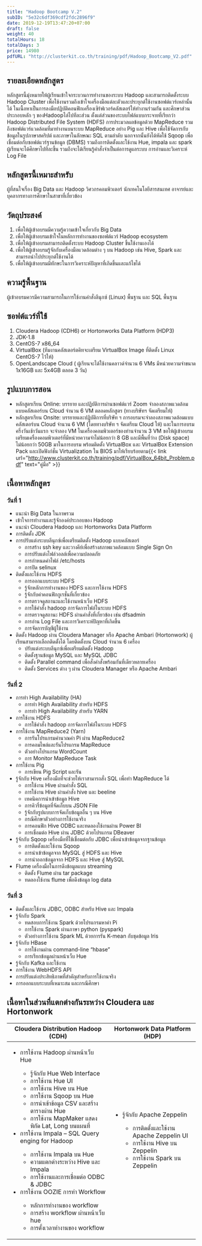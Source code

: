```yaml
---
title: "Hadoop Bootcamp V.2"
subID: "5e32c6df369cdf2fdc2896f9"
date: 2019-12-19T13:47:20+07:00
draft: false
weight: 40
totalHours: 18
totalDays: 3
price: 14980
pdfURL: "http://clusterkit.co.th/training/pdf/Hadoop_Bootcamp_V2.pdf"
---
```


## รายละเอียดหลักสูตร

หลักสูตรนี้มุ่งหมายให้ผู้เรียนเข้าใจกระบวนการทำงานของระบบ Hadoop และสามารถติดตั้งระบบ Hadoop Cluster เพื่อใช้งานรวมถึงเข้าใจเครื่องมือแต่ละตัวและประยุกต์ใช้งานซอฟต์แวร์เหล่านั้นได้ ในเนื้อหาเป็นการลงมือปฏิบัติคอนฟิกเครื่องเซิร์ฟเวอร์คลัสเตอร์ให้ทำงานร่วมกัน และศึกษาส่วนประกอบหลัก ๆ ของHadoopไล่ไปทีละส่วน ตั้งแต่ส่วนของระบบไฟล์แบบกระจายที่เรียกว่า Hadoop Distributed File System (HDFS) การประมวลผลข้อมูลด้วย MapReduce รวมถึงซอฟต์แวร์แวดล้อมที่มาทำงานบนระบบ MapReduce อย่าง Pig และ Hive เพื่อใช้จัดการกับข้อมูลในรูปภาษาสคริปต์ และภาษาในลักษณะ SQL ตามลำดับ นอกจากนั้นยังได้หัดใช้ Sqoop เพื่อเชื่อมต่อกับซอฟต์แวร์ฐานข้อมูล (DBMS) รวมถึงการติดตั้งและใช้งาน Hue, impala และ spark ผู้เรียนจะได้ศึกษาไปทีละขึ้น รวมถึงจะได้เรียนรู้คำสั่งจำเป็นต่อการดูแลระบบ การอ่านและวิเคราะห์ Log File

## หลักสูตรนี้เหมาะสำหรับ

ผู้ที่สนใจเรื่อง Big Data และ Hadoop วิศวกรคอมพิวเตอร์ นักเทคโนโลยีสารสนเทศ อาจารย์และบุคลากรทางการศึกษาในสาขาที่เกี่ยวข้อง

## วัตถุประสงค์

1. เพื่อให้ผู้เข้าอบรมมีความรู้ความเข้าใจเกี่ยวกับ Big Data
2. เพื่อให้ผู้เข้าอบรมเข้าใจในหลักการทำงานของซอฟต์แวร์ Hadoop ecosystem
3. เพื่อให้ผู้เข้าอบรมสามารถติดตั้งระบบ Hadoop Cluster ขึ้นใช้งานเองได้
4. เพื่อให้ผู้เข้าอบรมรู้จักกับเครื่องมือแวดล้อมต่าง ๆ บน Hadoop เช่น Hive, Spark และสามารถนำไปประยุกต์ใช้งานได้
5. เพื่อให้ผู้เข้าอบรมมีทักษะในการวิเคราะห์ปัญหาที่เกิดขึ้นและแก้ไขได้

## ความรู้พื้นฐาน

ผู้เข้าอบรมควรมีความสามารถในการใช้งานคำสั่งลีนุกซ์ (Linux) พื้นฐาน และ SQL พื้นฐาน

## ซอฟต์แวร์ที่ใช้

1. Cloudera Hadoop (CDH6) or Hortonworks Data Platform (HDP3)
2. JDK-1.8
3. CentOS-7 x86_64
4. VirtualBox (ทีมงานคลัสเตอร์ตคิทจะเตรียม VirtualBox Image ที่ติดตั้ง Linux CentOS-7 ไว้ให้)
5. OpenLandscape Cloud ( ผู้เรียนจะได้ใช้งานคลาวด์จำนวน 6 VMs มีหน่วยความจำขนาด 1x16GB และ 5x4GB ตลอด 3 วัน)

## รูปแบบการสอน

* หลักสูตรเรียน Online: บรรยาย และปฏิบัติการผ่านซอฟต์แวร์ Zoom จำลองสภาพแวดล้อมแบบคลัสเตอร์บน Cloud จำนวน 6 VM ตลอดหลักสูตร (ทางบริษัทฯ จัดเตรียมให้)
* หลักสูตรเรียน Onsite: บรรยายและปฏิบัติการที่บริษัท ฯ การอบรมจะจำลองสภาพแวดล้อมแบบคลัสเตอร์บน Cloud จำนวน 6 VM (โดยทางบริษัท ฯ จัดเตรียม Cloud ให้) และในการอบรมครึ่งวันเช้าวันแรก จะจำลอง VM ในเครื่องคอมพิวเตอร์ของท่านจำนวน 3 VM ขอให้ผู้เข้าอบรมเตรียมเครื่องคอมพิวเตอร์ที่มีหน่วยความจำไม่น้อยกว่า 8 GB และมีพื้นที่ว่าง (Disk space) ไม่น้อยกว่า 50GB มาในการอบรม พร้อมติดตั้ง VirtualBox และ VirtualBox Extension Pack และเปิดฟังก์ชั่น Virtualization ใน BIOS มาให้เรียบร้อยตาม{{< link url="http://www.clusterkit.co.th/training/pdf/VirtualBox_64bit_Problem.pdf" text="คู่มือ" >}}

## เนื้อหาหลักสูตร

### วันที่ 1

- แนะนำ Big Data ในภาพรวม
- เข้าใจการทำงานและรู้จักองค์ประกอบของ Hadoop
- แนะนำ Cloudera Hadoop และ Hortonworks Data Platform
- การติดตั้ง JDK
- การปรับแต่งระบบลีนุกซ์เพื่อเตรียมติดตั้ง Hadoop แบบคลัสเตอร์
  - การสร้าง ssh key และวางคีย์เพื่อสร้างสภาพแวดล้อมแบบ Single Sign On
  - การปรับแต่งไฟล์วอลล์เพื่อความปลอดภัย
  - การกำหนดค่าไฟล์ /etc/hosts
  - การปิด selinux
- ติดตั้งและใช้งาน HDFS 
  - การออกแบบระบบ HDFS
  - รู้จักหลักการทำงานของ HDFS และการใช้งาน HDFS
  - รู้จักกับค่าคอนฟิกกูเรชั่นที่เกี่ยวข้อง
  - การตรวจดูสถานะและใช้งานหน้าเว็บ HDFS
  - การใช้คำสั่ง hadoop การจัดการไฟล์ในระบบ HDFS
  - การตรวจดูสถานะ HDFS ผ่านคำสั่งที่เกี่ยวข้อง เช่น dfsadmin
  - การอ่าน Log File และการวิเคราะห์ปัญหาที่เกิดขึ้น
  - การจัดการบัญชีผู้ใช้งาน
- ติดตั้ง Hadoop ผ่าน Cloudera Manager หรือ Apache Ambari (Hortonwork) ผู้เรียนสามารถเลือกติดตั้งได้ โดยติดตั้งบน Cloud จำนวน 6 เครื่อง
  - ปรับแต่งระบบลีนุกซ์เพื่อเตรียมติดตั้ง Hadoop
  - ติดตั้งฐานข้อมูล MySQL และ MySQL JDBC
  - ติดตั้ง Parallel command เพื่อสั่งคำสั่งพร้อมกันที่เดียวหลายเครื่อง
  - ติดตั้ง Services ต่าง ๆ ผ่าน Cloudera Manager หรือ Apache Ambari

### วันที่ 2

- การทำ High Availability (HA)
  - การทำ High Availability สำหรับ HDFS
  - การทำ High Availability สำหรับ YARN
- การใช้งาน HDFS
  - การใช้คำสั่ง hadoop การจัดการไฟล์ในระบบ HDFS
- การใช้งาน MapReduce2 (Yarn)
  - การรันโปรแกรมคำนวณค่า Pi ผ่าน MapReduce2
  - การคอมไพล์และรันโปรแกรม MapReduce
  - ตัวอย่างโปรแกรม WordCount
  - การ Monitor MapReduce Task
- การใช้งาน Pig
  - การเขียน Pig Script และรัน
- รู้จักกับ Hive เครื่องมือที่จะช่วยให้เราสามารถสั่ง SQL เพื่อทำ MapReduce ได้
  - การใช้งาน Hive ผ่านคำสั่ง SQL
  - การใช้งาน Hive ผ่านคำสั่ง hive และ beeline
  - เทคนิคการนำเข้าข้อมูล Hive
  - การคิวรี่ข้อมูลที่จัดเก็บบน JSON File
  - รู้จักกับรูปแบบการจัดเก็บข้อมูลอื่น ๆ บน Hive
  - กรณีศึกษาตัวอย่างการใช้งานจริง
  - การคอนฟิก Hive ODBC และทดลองใช้งานผ่าน Power BI
  - การเชื่อมต่อ Hive ผ่าน JDBC ด้วยโปรแกรม DBeaver
- รู้จักกับ Sqoop เครื่องมือที่ใช้เชื่อมต่อกับ JDBC เพื่อนำเข้าข้อมูลจากฐานข้อมูล
  - การติดตั้งและใช้งาน Sqoop
  - การนำเข้าข้อมูลจาก MySQL สู่ HDFS และ Hive
  - การนำออกข้อมูลจาก HDFS และ Hive สู่ MySQL
- Flume เครื่องมือในการดึงข้อมูลแบบ streaming
  - ติดตั้ง Flume ผ่าน tar package
  - ทดลองใช้งาน flume เพื่อดึงข้อมูล log data 

### วันที่ 3

- ติดตั้งและใช้งาน JDBC, ODBC สำหรับ Hive และ Impala
- รู้จักกับ Spark
  - ทดสอบการใช้งาน Spark ด้วยโปรแกรมหาค่า Pi
  - การใช้งาน Spark ผ่านภาษา python (pyspark)
  - ตัวอย่างการใช้งาน Spark ML ด้วยการรัน K-mean กับชุดข้อมูล Iris
- รู้จักกับ HBase
  - การใช้งานผ่าน command-line “hbase”
  - การเรียกข้อมูลผ่านหน้าเว็บ Hue
- รู้จักกับ Kafka และใช้งาน
- การใช้งาน WebHDFS API
- การปรับแต่งประสิทธิภาพที่สำคัญสำหรับการใช้งานจริง
- การออกแบบระบบที่เหมาะสม และกรณีศึกษา

## เนื้อหาในส่วนที่แตกต่างกันระหว่าง Cloudera และ Hortonwork

<table class="table table-bordered">
  <thead>
    <tr>
      <th>Cloudera Distribution Hadoop (CDH)</th>
      <th>Hortonwork Data Platform (HDP)</th>
    </tr>
  </thead>
  <tbody>
  <div>
    <tr>
      <td>
        <ul>
           <li>การใช้งาน Hadoop ผ่านหน้าเว็บ Hue</li>
              <ul>
                <li>รู้จักกับ Hue Web Interface</li>
                <li>การใช้งาน Hue UI</li>
                <li>การใช้งาน Hive บน Hue</li>
                <li>การใช้งาน Sqoop บน Hue</li>
                <li>การนำเข้าข้อมูล CSV และสร้างตารางผ่าน Hue</li>
                <li>การใช้งาน MapMaker แสดงพิกัด Lat, Long บนแผนที่</li>
              </ul>
           <li>การใช้งาน Impala – SQL Query enging for Hadoop</li>
              <ul>
                <li>การใช้งาน Impala บน Hue</li> 
                <li>ความแตกต่างระหว่าง Hive และ Impala</li>
                <li>การใช้งานและการเชื่อมต่อ ODBC & JDBC</li>
              </ul>
           <li>การใช้งาน OOZIE การทำ Workflow</li>
              <ul>  
                <li>หลักการทำงานของ workflow</li>
                <li>การสร้าง workflow ผ่านหน้าเว็บ hue</li>
                <li>การตั้งเวลาทำงานของ workflow</li>
              </ul>
        </ul>
      </td>
      <td>
        <ul>
          <li>รู้จักกับ Apache Zeppelin</li>
            <ul>
              <li>การติดตั้งและใช้งาน Apache Zeppelin UI</li>
              <li>การใช้งาน Hive บน Zeppelin</li>
              <li>การใช้งาน Spark บน Zeppelin</li>
            </ul>
        </ul>
      </td>
    </tr>
  </tbody>
</table>